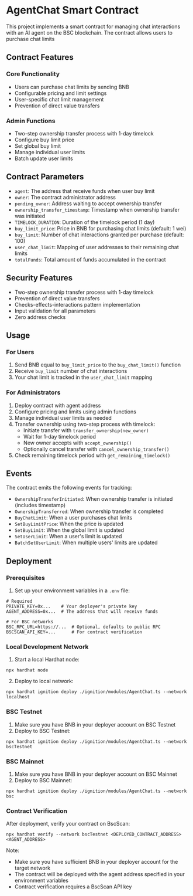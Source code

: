 # AgentChat Smart Contract

This project implements a smart contract for managing chat interactions with an AI agent on the BSC blockchain. The contract allows users to purchase chat limits

## Contract Features

### Core Functionality
- Users can purchase chat limits by sending BNB
- Configurable pricing and limit settings
- User-specific chat limit management
- Prevention of direct value transfers

### Admin Functions
- Two-step ownership transfer process with 1-day timelock
- Configure buy limit price
- Set global buy limit
- Manage individual user limits
- Batch update user limits


## Contract Parameters

- `agent`: The address that receive funds when user buy limit
- `owner`: The contract administrator address
- `pending_owner`: Address waiting to accept ownership transfer
- `ownership_transfer_timestamp`: Timestamp when ownership transfer was initiated
- `TIMELOCK_DURATION`: Duration of the timelock period (1 day)
- `buy_limit_price`: Price in BNB for purchasing chat limits (default: 1 wei)
- `buy_limit`: Number of chat interactions granted per purchase (default: 100)
- `user_chat_limit`: Mapping of user addresses to their remaining chat limits
- `totalFunds`: Total amount of funds accumulated in the contract

## Security Features

- Two-step ownership transfer process with 1-day timelock
- Prevention of direct value transfers
- Checks-effects-interactions pattern implementation
- Input validation for all parameters
- Zero address checks

## Usage

### For Users
1. Send BNB equal to `buy_limit_price` to the `buy_chat_limit()` function
2. Receive `buy_limit` number of chat interactions
3. Your chat limit is tracked in the `user_chat_limit` mapping

### For Administrators
1. Deploy contract with agent address
2. Configure pricing and limits using admin functions
3. Manage individual user limits as needed
4. Transfer ownership using two-step process with timelock:
   - Initiate transfer with `transfer_ownership(new_owner)`
   - Wait for 1-day timelock period
   - New owner accepts with `accept_ownership()`
   - Optionally cancel transfer with `cancel_ownership_transfer()`
5. Check remaining timelock period with `get_remaining_timelock()`


## Events

The contract emits the following events for tracking:
- `OwnershipTransferInitiated`: When ownership transfer is initiated (includes timestamp)
- `OwnershipTransferred`: When ownership transfer is completed
- `BuyChatLimit`: When a user purchases chat limits
- `SetBuyLimitPrice`: When the price is updated
- `SetBuyLimit`: When the global limit is updated
- `SetUserLimit`: When a user's limit is updated
- `BatchSetUserLimit`: When multiple users' limits are updated


## Deployment

### Prerequisites
1. Set up your environment variables in a `.env` file:
```shell
# Required
PRIVATE_KEY=0x...    # Your deployer's private key
AGENT_ADDRESS=0x...  # The address that will receive funds

# For BSC networks
BSC_RPC_URL=https://...  # Optional, defaults to public RPC
BSCSCAN_API_KEY=...      # For contract verification
```

### Local Development Network
1. Start a local Hardhat node:
```shell
npx hardhat node
```

2. Deploy to local network:
```shell
npx hardhat ignition deploy ./ignition/modules/AgentChat.ts --network localhost
```

### BSC Testnet
1. Make sure you have BNB in your deployer account on BSC Testnet
2. Deploy to BSC Testnet:
```shell
npx hardhat ignition deploy ./ignition/modules/AgentChat.ts --network bscTestnet
```

### BSC Mainnet
1. Make sure you have BNB in your deployer account on BSC Mainnet
2. Deploy to BSC Mainnet:
```shell
npx hardhat ignition deploy ./ignition/modules/AgentChat.ts --network bsc
```

### Contract Verification
After deployment, verify your contract on BscScan:
```shell
npx hardhat verify --network bscTestnet <DEPLOYED_CONTRACT_ADDRESS> <AGENT_ADDRESS>
```

Note: 
- Make sure you have sufficient BNB in your deployer account for the target network
- The contract will be deployed with the agent address specified in your environment variables
- Contract verification requires a BscScan API key
